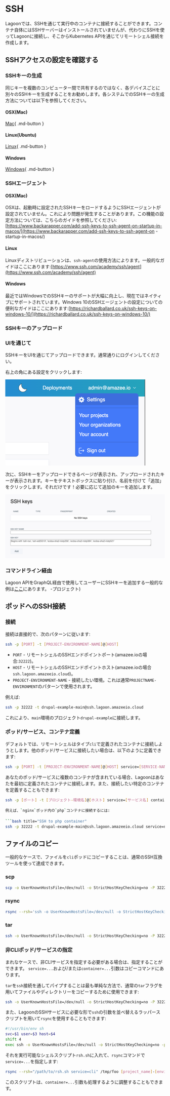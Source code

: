 # SSH

Lagoonでは、SSHを通じて実行中のコンテナに接続することができます。コンテナ自体にはSSHサーバーはインストールされていませんが、代わりにSSHを使ってLagoonに接続し、そこからKubernetes APIを通じてリモートシェル接続を作成します。

## SSHアクセスの設定を確認する

### SSHキーの生成

同じキーを複数のコンピューター間で共有するのではなく、各デバイスごとに別々のSSHキーを生成することをお勧めします。各システムでのSSHキーの生成方法については以下を参照してください。

#### OSX(Mac)

[Mac](https://www.makeuseof.com/ssh-keygen-mac){ .md-button }

#### Linux(Ubuntu)

[Linux](https://help.ubuntu.com/community/SSH/OpenSSH/Keys){ .md-button }

#### Windows

[Windows](https://docs.microsoft.com/en-us/windows-server/administration/openssh/openssh_keymanagement){ .md-button }

### SSHエージェント

#### OSX(Mac)

OSXは、起動時に設定されたSSHキーをロードするようにSSHエージェントが設定されていません。これにより問題が発生することがあります。この機能の設定方法については、こちらのガイドを参照してください:[https://www.backarapper.com/add-ssh-keys-to-ssh-agent-on-startup-in-macos/](https://www.backarapper.com/add-ssh-keys-to-ssh-agent-on -startup-in-macos/)

#### Linux

Linuxディストリビューションは、`ssh-agent`の使用方法によります。一般的なガイドはここにあります:[https://www.ssh.com/academy/ssh/agent](https://www.ssh.com/academy/ssh/agent)

#### Windows

最近ではWindowsでのSSHキーのサポートが大幅に向上し、現在ではネイティブにサポートされています。Windows 10のSSHエージェントの設定についての便利なガイドはここにあります:[https://richardballard.co.uk/ssh-keys-on-windows-10/](https://richardballard.co.uk/ssh-keys-on-windows-10/)

### SSHキーのアップロード

### UIを通じて

SSHキーをUIを通じてアップロードできます。通常通りにログインしてください。

右上の角にある設定をクリックします:

![右上の角にある「設定」をクリックします](../images/ui-settings.png)

次に、SSHキーをアップロードできるページが表示され、アップロードされたキーが表示されます。キーをテキストボックスに貼り付け、名前を付けて「追加」をクリックします。それだけです！必要に応じて追加のキーを追加します。

![キーをテキストボックスに貼り付けます。](../images/ui-ssh.png)

### コマンドライン経由

Lagoon APIをGraphQL経由で使用してユーザーにSSHキーを追加する一般的な例は[ここ](../interacting/graphql-queries.md#allowing-access-to-the-project)にあります。 -プロジェクト)

## ポッドへのSSH接続

### 接続

接続は直接的で、次のパターンに従います:

```bash title="SSH"
ssh -p [PORT] -t [PROJECT-ENVIRONMENT-NAME]@[HOST]
```

* `PORT` - リモートシェルのSSHエンドポイントポート(amazee.ioの場合:`32222`)。
* `HOST` - リモートシェルのSSHエンドポイントホスト(amazee.ioの場合`ssh.lagoon.amazeeio.cloud`)。
* `PROJECT-ENVIRONMENT-NAME` - 接続したい環境。これは通常`PROJECTNAME-ENVIRONMENT`のパターンで使用されます。

例えば:

```bash title="SSH example"
ssh -p 32222 -t drupal-example-main@ssh.lagoon.amazeeio.cloud
```

これにより、`main`環境のプロジェクト`drupal-example`に接続します。

### ポッド/サービス、コンテナ定義

デフォルトでは、リモートシェルはタイプ`cli`で定義されたコンテナに接続しようとします。他のポッド/サービスに接続したい場合は、以下のように定義できます:

```bash title="SSH to another service"
ssh -p [PORT] -t [PROJECT-ENVIRONMENT-NAME]@[HOST] service=[SERVICE-NAME]
```

あなたのポッド/サービスに複数のコンテナが含まれている場合、Lagoonはあなたを最初に定義されたコンテナに接続します。また、接続したい特定のコンテナを定義することもできます:

```bash title=" "コンテナ"を定義します。
ssh -p [ポート] -t [プロジェクト-環境名]@[ホスト] service=[サービス名] container=[コンテナ名]

例えば、`nginx`ポッド内の`php`コンテナに接続するには:

```bash title="SSH to php container"
ssh -p 32222 -t drupal-example-main@ssh.lagoon.amazeeio.cloud service=nginx container=php
```

## ファイルのコピー

一般的なケースで、ファイルを`cli`ポッドにコピーすることは、通常のSSH互換ツールを使って達成できます。

### scp

```bash title="Copy file with scp"
scp -o UserKnownHostsFile=/dev/null -o StrictHostKeyChecking=no -P 32222 [ローカルパス] [プロジェクト名]-[環境名]@ssh.lagoon.amazeeio.cloud:[リモートパス]
```

### rsync

```bash title="Copy files with rsync"
rsync --rsh='ssh -o UserKnownHostsFile=/dev/null -o StrictHostKeyChecking=no -p 32222' [ローカルパス] [プロジェクト名]-[環境名]@ssh.lagoon.amazeeio.cloud:[リモートパス]
```

### tar

```bash
ssh -o UserKnownHostsFile=/dev/null -o StrictHostKeyChecking=no -P 32222 [プロジェクト名]-[環境名]@ssh.lagoon.amazee.io tar -zcf - [リモートパス] | tar -zxf - -C /tmp/
```

### 非CLIポッド/サービスの指定

まれなケースで、非CLIサービスを指定する必要がある場合は、指定することができます。 `service=...`および/または`container=...`引数はコピーコマンドにあります。

`tar`を`ssh`接続を通してパイプすることは最も単純な方法で、通常の`tar`フラグを用いてファイルやディレクトリーをコピーするために使用できます:

```bash
ssh -o UserKnownHostsFile=/dev/null -o StrictHostKeyChecking=no -P 32222 [project_name]-[environment_name]@ssh.lagoon.amazee.io service=solr tar -zcf - [remote_path] | tar -zxf - -C /tmp/
```

また、LagoonのSSHサービスに必要な形で`ssh`の引数を並べ替えるラッパースクリプトを用いて`rsync`を使用することもできます:

```bash
#!/usr/bin/env sh
svc=$1 user=$3 host=$4
shift 4
exec ssh -o UserKnownHostsFile=/dev/null -o StrictHostKeyChecking=no -p 32222 -l "$user" "$host" "$svc" "$@"
```

それを実行可能なシェルスクリプト`rsh.sh`に入れて、`rsync`コマンドで`service=...`を指定します:

```bash title="rsync to non-CLI pod"
rsync --rsh="/path/to/rsh.sh service=cli" /tmp/foo [project_name]-[environment_name]@ssh.lagoon.amazeeio.cloud:/tmp/foo
```

このスクリプトは、`container=...`引数も処理するように調整することもできます。
